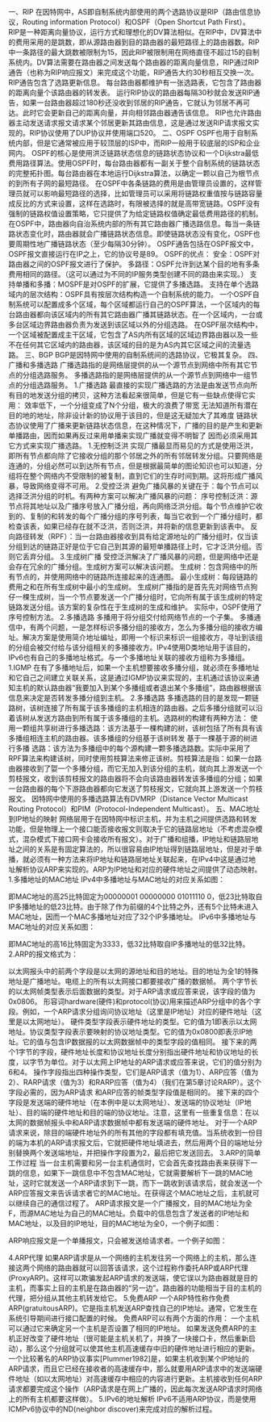 一、RIP
在因特网中，AS即自制系统内部使用的两个选路协议是RIP（路由信息协议，Routing information Protocol）和OSPF（Open Shortcut Path First）。
RIP是一种距离向量协议，运行方式和理想化的DV算法相似。在RIP中，DV算法中的费用采用的是跳数，即从源路由器到目的路由器的最短路径上的路由器数。RIP中一条路径的最大跳数被限制为15，因此RIP被限制用在网络直径不超过15的自制系统内。DV算法需要在路由器之间发送每个路由器的距离向量信息，RIP通过RIP通告（也称为RIP响应报文）来完成这个功能，RIP通告大约30秒相互交换一次。RIP通告包含了选路更新信息。
每台路由器都维护有一张选路表，它包含了路由器的距离向量个该路由器的转发表。
运行RIP协议的路由器每隔30秒就会发送RIP通告，如果一台路由器超过180秒还没收到邻居的RIP通告，它就认为邻居不再可达。此时它会更新自己的距离向量，并向相邻路由器通告该信息。
RIP也允许路由器主动发送请求报文请求某个邻居更新其路由信息，这是通过发送RIP请求报文实现的。RIP协议使用了DUP协议并使用端口520。
二、OSPF
OSPF也用于自制系统内部，但是它通常被应用于较顶层的ISP中，而RIP一般用于较底层的ISP和企业网内。
OSPF的核心是使用洪泛链路状态信息的链路状态协议和一个Dijkstra最低费用路径算法。使用OSPF时，每台路由器都有一副关于整个自制系统的链路状态的完整拓扑图。每台路由器在本地运行Dijkstra算法，以确定一颗以自己为根节点的到所有子网的最短路径。
在OSPF中各条链路的费用是由管理员设置的，这样管理员就可以影响最短路径的选择，比如管理员可以采用将链路权重值按与链路容量成反比的方式来设置，这样在选路时，有限被选择的就是高带宽链路。OSPF没有强制的链路权值设置策略，它只提供了为给定链路权值确定最低费用路径的机制。
在OSPF中，路由器向自治系统内部的所有其它路由器广播选路信息。每当一条链路状态变化时，路由器就会广播链路状态信息。即使链路状态没有变化，OSPF也要周期性地广播链路状态（至少每隔30分钟）。
OSPF通告包括在OSPF报文中，OSPF报文直接运行在IP之上，它的协议号是89。
OSPF的优点：
安全：OSPF对路由器之间的OSPF报文进行了保护。
多路径：OSPF允许到达某个目的地有多条费用相同的路径。（这可以通过为不同的IP服务类型创建不同的路由来实现。）
支持单播和多播：MOSPF是对OSPF的扩展，它提供了多播选路。
支持在单个选路域内的层次结构：OSPF具有按层次结构构造一个自制系统的能力。
一个OSPF自制系统可以配置成多个区域，每个区域都运行自己的OSPF算法，一个区域内的每台路由器都向该区域内的所有其它路由器广播其链路状态。在一个区域内，一台或多台区域边界路由器负责为发送到该区域以外的分组选路。
在OSPF层次结构中，一个区域被配置成主干区域，它包含了AS内所有区域的区域边界路由器以及一些不在任何其它区域内的路由器，该区域的目的是为AS内其它区域之间的流量选路。
三、BGP
BGP是因特网中使用的自制系统间的选路协议，它极其复杂。
四、广播和多播选路
广播选路指的是网络层提供的从一个源节点到网络中所有其它节点的分组选路服务。
多播选路指的是网络层提供的从一个源节点到网络中一组节点的分组选路服务。
1.广播选路
最直接的实现广播选路的方法是由发送节点向所有目的地发送分组的拷贝，这种方法看起来很简单，但是它有一些缺点使得它实用：
效率低下，一个分组变成了N个分组，极大的浪费了带宽
无法知道所有潜在目的地的地址，除非设计新的协议用于该目的，但是这无疑加大了其难度
链路状态协议使用了广播来更新链路状态信息，在这种情况下，广播的目的是产生和更新单播路由，因而如果再反过来用单播来实现广播就变得不明智了
因而必须采用其它方式来实现广播选路。
1.无控制泛洪
实现广播最显而易见的方式是使用泛洪，即所有节点都向除了它接收分组的那个邻居之外的所有邻居转发分组。只要网络是连通的，分组必然可以到达所有节点，但是根据最简单的图论知识也可以知道，分组将在整个网络内不受限制的被复制，直到它们的生存时间到期。这将形成广播风暴，导致网络变得不可用。
2.受控泛洪
避免广播风暴的关键在于：每个节点可以选择泛洪分组的时机。有两种方案可以解决广播风暴的问题：
序号控制泛洪：源节点将其地址以及广播序号放入广播分组，再向网络泛洪分组。每个节点维护它收到的、复制的和转发的每个广播分组的序号列表，每当它收到一个广播分组时，都检查该表，如果已经存在就不泛洪，否则泛洪，并将新的信息更新到该表中。
反向路径转发（RPF）：当一台路由器接收到具有给定源地址的广播分组时，仅当该分组到达的链路正好是位于它自己到其源的最短单播路径上时，它才泛洪分组。否则它丢弃分组。
3.生成树广播
受控泛洪解决了广播风暴的问题，但是网络中还是会存在冗余的广播分组。生成树方案可以解决该问题。
生成树：包含网络中的所有节点的，并使用网络中的链路所连接起来的连通图。
最小生成树：每段链路的费用之和在所有生成树中最小的生成树。
生成树广播指的是首先先对网络节点狗仔一棵生成树，当一个节点要发送一个广播分组时，它向所有属于该生成树的特定链路发送分组。该方案的复杂性在于生成树的生成和维护。
实际中，OSPF使用了序号控制方法。
2.多播选路
多播用于将分组交付给网络节点的一个子集。
多播通信中，有两个问题，一是怎样标识多播分组的接收方，怎么为多播分组的接收方编址。解决方案是使用简介地址编址，即用一个标识来标识一组接收方，寻址到该组的分组会被交付给与该分组相关的多播接收方。IPv4使用D类地址用于该目的，IPv6也有自己的多播地址格式。与一个多播地址关联的接收方组称为多播组。
1.IGMP
在有了多播地址后，如果一个主机想要接收多播分组，就必须在多播地址和它自己之间建立关联关系，这是通过IGMP协议来实现的，主机通过该协议来通知主机的默认路由器“我要加入到某个多播组或者退出某个多播组”，路由器根据该信息来决定是否转发多播分组到主机。
2.多播选路
多播选路的目的是发现一颗链路树，该树连接了所有属于该多播组的主机相连的路由器。之后多播分组就可以沿着该树从发送方路由到所有属于该多播组的主机。选路树的构建有两种方法：
使用一颗组共享树进行多播选路：该方法基于一棵构建的树，该树包括了所有具有该多播组相连主机的路由器。该多播组的分组基于该树转发
基于一棵基于源的树进行多播 选路：该方法为多播组中的每个源构建一颗多播选路数。实际中采用了RPF算法来构建该树，同时使用剪枝算法来修正该树。剪枝算法是指：如果一台路由器接收到了娿一个多播分组，而它无加入到该分组的主机，就向其上游发送一个剪枝报文，收到该剪枝报文的路由器将不会向该路由器转发该多播组的分组；如果一台路由器的每个下游路由器都向它发送了剪枝报文，它就向其上游发送一个剪枝报文。
因特网中使用的多播选路算法有DVMRP（Distance Vector Multicast Routing Protocol）和PIM（Protocol-Independent Multicast）。
五、MAC地址到IP地址的映射
网络层用于在因特网中标识主机，并为主机之间提供选路和转发功能，但是物理上一个接口能否接收报文则取决于它的链路层地址（不考虑混杂模式，混杂模式下接口网卡会接收所有报文）。对于广播和组播，IP地址和链路层地址之间的关系是有固定算法的，所以很容易由IP地址得到链路层地址，但是对于单播，就必须有一种方法来将IP地址和链路层地址关联起来，在IPv4中这是通过地址解析协议ARP来实现的。ARP为IP地址和对应的硬件地址之间提供了动态映射。
1.多播地址的MAC地址
IPv4中多播地址与MAC地址的对应关系如图：


即MAC地址的高25比特固定为00000001 00000000 01011110 0，低23比特取自IP多播地址的低23比特。由于除了作为前缀的4个比特之外，还有5个比特未进入MAC地址，因而一个MAC多播地址对应了32个IP多播地址。
IPv6中多播地址与MAC地址的对应关系如图：


即MAC地址的高16比特固定为3333，低32比特取自IP多播地址的低32比特。
2.ARP的报文格式为：


以太网报头中的前两个字段是以太网的源地址和目的地址。目的地址为全1的特殊地址是广播地址。电缆上的所有以太网接口都要接收广播的数据帧。
两个字节长的以太网帧类型表示后面数据的类型。对于ARP请求或应答来说，该字段的值为0x0806。
形容词hardware(硬件)和protocol(协议)用来描述ARP分组中的各个字段。例如，一个ARP请求分组询问协议地址（这里是IP地址）对应的硬件地址（这里是以太网地址）。
硬件类型字段表示硬件地址的类型。它的值为1即表示以太网地址。协议类型字段表示要映射的协议地址类型。它的值为0x0800即表示IP地址。它的值与包含IP数据报的以太网数据帧中的类型字段的值相同。
接下来的两个1字节的字段，硬件地址长度和协议地址长度分别指出硬件地址和协议地址的长度，以字节为单位。对于以太网上IP地址的ARP请求或应答来说，它们的值分别为6和4。
操作字段指出四种操作类型，它们是ARP请求（值为1）、ARP应答（值为2）、RARP请求（值为3）和RARP应答（值为4）（我们在第5章讨论RARP）。这个字段必需的，因为ARP请求
和ARP应答的帧类型字段值是相同的。
接下来的四个字段是发送端的硬件地址（在本例中是以太网地址）、发送端的协议地址（IP地址）、目的端的硬件地址和目的端的协议地址。注意，这里有一些重复信息：在以太网的数据帧报头中和ARP请求数据帧中都有发送端的硬件地址。
对于一个ARP请求来说，除目的端硬件地址外的所有其他的字段都有填充值。当系统收到一份目的端为本机的ARP请求报文后，它就把硬件地址填进去，然后用两个目的端地址分别替换两个发送端地址，并把操作字段置为2，最后把它发送回去。
3.ARP的简单工作过程
当一台主机需要和另一台主机通信时，它会首先查找路由表来获得下一跳的信息，如果下一跳信息中不包含MAC地址，它就需要解析下一跳的MAC地址，这时它就发送一个ARP请求到下一跳，而下一跳收到该请求后，就会发送一个ARP应答报文来告诉请求者它的MAC地址。在获得这个MAC地址之后，主机就可以继续自己的通信过程了。
ARP请求报文是一个广播报文，目的MAC地址为全F，而源MAC地址为自己的MAC地址。负载中的信息包含了发送者的IP地址和MAC地址，以及目的IP地址，目的MAC地址为全0，一个例子如图：


ARP响应报文是一个单播报文，只会被发送给请求者。一个例子如图：


4.ARP代理
如果ARP请求是从一个网络的主机发往另一个网络上的主机，那么连接这两个网络的路由器就可以回答该请求，这个过程称作委托ARP或ARP代理(ProxyARP)。这样可以欺骗发起ARP请求的发送端，使它误以为路由器就是目的主机，而事实上目的主机是在路由器的“另一边”。路由器的功能相当于目的主机的代理，把分组从其他主机转发给它。
5.免费ARP
一个ARP特性称作免费ARP(gratuitousARP)。它是指主机发送ARP查找自己的IP地址。通常，它发生在系统引导期间进行接口配置的时候。
免费ARP可以有两个方面的作用：
一个主机可以通过它来确定另一个主机是否设置了相同的IP地址。
如果发送免费ARP的主机正好改变了硬件地址（很可能是主机关机了，并换了一块接口卡，然后重新启动），那么这个分组就可以使其他主机高速缓存中旧的硬件地址进行相应的更新。一个比较著名的ARP协议事实[Plummer1982]是，如果主机收到某个IP地址的ARP请求，而且它已经在接收者的高速缓存中，那么就要用ARP请求中的发送端硬件地址（如以太网地址）对高速缓存中相应的内容进行更新。主机接收到任何ARP请求都要完成这个操作（ARP请求是在网上广播的，因此每次发送ARP请求时网络上的所有主机都要这样做）。
5.IPv6的地址解析
IPv6不适用ARP协议，而是使用ICMPv6协议中的ND(neighbor discover)来完成对应的解析过程。
